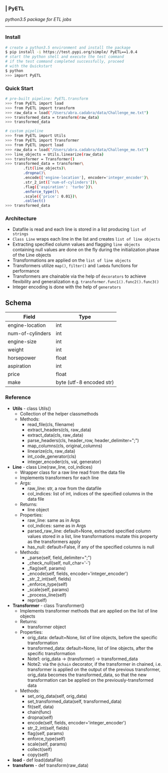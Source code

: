 
### | PyETL
_python3.5 package for ETL jobs_

***

### Install
```sh
# create a python3.5 environment and install the package
$ pip install -i https://test.pypi.org/simple/ PyETL==1.0.4
# start the python shell and execute the test command
# if the test command completed successfully, proceed
# with the Quickstart
$ python
>>> import PyETL
```

### Quick Start
```sh
# pre-built pipeline: PyETL.transform
>>> from PyETL import load
>>> from PyETL import transform
>>> raw_data = load("/Users/abra.cadabra/data/Challenge_me.txt")
>>> transformed_data = transform(raw_data)
>>> transformed_data
```

```sh
# custom pipeline
>>> from PyETL import Utils
>>> from PyETL import Transformer
>>> from PyETL import load
>>> raw_data = load("/Users/abra.cadabra/data/Challenge_me.txt")
>>> line_objects = Utils.linearize(raw_data)
>>> transformer = Transformer()
>>> transformed_data = transformer\
        .fit(line_objects)\
        .dropna()\
        .encode(['engine-location'], encoder='integer_encoder')\
        .str_2_int(['num-of-cylinders'])\
        .flag({'aspiration': 'turbo'})\
        .enforce_type()\
        .scale({'price': 0.01})\
        .collect()
>>> transformed_data
```

### Architecture
+ Datafile is read and each line is stored in a list producing `list of strings`
+ `Class Line` wraps each line in the list and creates `list of line objects`
+ Extracting specified column values and flagging `line objects` containing null values are done on the fly during the initialization phase of the Line objects
+ Transformations are applied on the `list of line objects`
+ Transformers utilize `map()`, `filter()` and `lambda` functions for performance
+ Transformers are chainable via the help of `decorators` to achieve flexibility and generalization e.g. `transformer.func1().func2().func3()`
+ Integer encoding is done with the help of `generators`

## Schema
| Field | Type |
| ------ | ----------- |
| engine-location   | int |
| num-of-cylinders | int |
| engine-size    | int |
| weight    | int |
| horsepower    | float |
| aspiration    | int |
| price    | float |
| make    | byte (utf-8 encoded str) |

### Reference
+ **Utils** - class Utils()
  - Collection of the helper classmethods 
  - Methods:
    * read_file(cls, filename)
    * extract_headers(cls, raw_data)
    * extract_data(cls, raw_data)
    * parse_headers(cls, header_row, header_delimiter=";")
    * map_columns(cls, original_columns)
    * linearize(cls, raw_data)
    * int_code_generator(cls)
    * integer_encoder(cls, val, generator)
+ **Line**  - class Line(raw_line, col_indices)
  - Wrapper class for a raw line read from the data file
  - Implements transformers for each line 
  - Args:
    * raw_line: str, a row from the datafile
    * col_indices: list of int, indices of the specified columns in the data file
  - Returns:
    * line object
  - Properties:
    - raw_line: same as in Args
    - col_indices: same as in Args 
    - parsed_raw_line: default=None, extracted specified column values stored in a list, line transformations mutate this property as the transformers apply
    - has_null: default=False, if any of the specified columns is null 
  - Methods:
    * _parse(self, field_delimiter=";")
    * _check_null(self, null_char='-')
    * _flag(self, params)
    * _encode(self, fields, encoder='integer_encoder')
    * _str_2_int(self, fields)
    * _enforce_type(self)
    * _scale(self, params)
    * _process_line(self)
    * repr(self)
+ **Transformer**  - class Transformer()
   - Implements transformer methods that are applied on the list of line objects
   - Returns:
     * transformer object
   - Properties:
     * orig_data: default=None, list of line objects, before the specific transformation
     * transformed_data: default=None, list of line objects, after the specific transformation
     * Note1: orig_data -> (transformer) -> transformed_data
     * Note2: via the `@chain` decorator, if the transformer in chained, i.e. transformer is applied on the output of the previous transformer, orig_data becomes the transformed_data, so that the new transformation can be applied on the previously-transformed data
    - Methods:
      * set_orig_data(self, orig_data)
      * set_transformed_data(self, transformed_data)
      * fit(self, data)
      * chain(func)
      * dropna(self)
      * encode(self, fields, encoder='integer_encoder')
      * str_2_int(self, fields)
      * flag(self, params)
      * enforce_type(self)
      * scale(self, params)
      * collect(self)
      * copy(self)
+ **load**  - def load(dataFile)
+ **transform**  - def transform(raw_data)


